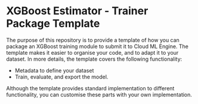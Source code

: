 # XGBoost Estimator - Trainer Package Template

The purpose of this repository is to provide a template of how you can package an XGBoost training module to submit it to Cloud ML Engine. The template makes it easier to organise your code, and to adapt it to your dataset. In more details, the template covers the following functionality:
* Metadata to define your dataset
* Train, evaluate, and export the model.

Although the template provides standard implementation to different functionality, you can customise these parts with your own implementation.
